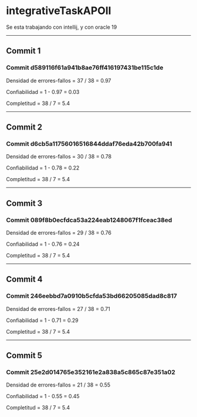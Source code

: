 # integrativeTaskAPOII
Se esta trabajando con intellij, y con oracle 19

-------------------------------------------------------------------
## Commit 1 

### Commit d589116f61a941b8ae76ff416197431be115c1de  

Densidad de errores-fallos = 37 / 38 = 0.97  

Confiabilidad = 1 - 0.97 = 0.03  

Completitud = 38 / 7 = 5.4

-------------------------------------------------------------------
## Commit 2

### Commit d6cb5a11756016516844ddaf76eda42b700fa941  

Densidad de errores-fallos = 30 / 38 = 0.78  

Confiabilidad = 1 - 0.78 = 0.22 

Completitud = 38 / 7 = 5.4

-------------------------------------------------------------------
## Commit 3

### Commit 089f8b0ecfdca53a224eab1248067f1fceac38ed  

Densidad de errores-fallos = 29 / 38 = 0.76 

Confiabilidad = 1 - 0.76 = 0.24  

Completitud = 38 / 7 = 5.4

-------------------------------------------------------------------
## Commit 4

### Commit 246eebbd7a0910b5cfda53bd66205085dad8c817  

Densidad de errores-fallos = 27 / 38 = 0.71

Confiabilidad = 1 - 0.71 = 0.29

Completitud = 38 / 7 = 5.4

-------------------------------------------------------------------
## Commit 5

### Commit 25e2d014765e352161e2a838a5c865c87e351a02  

Densidad de errores-fallos = 21 / 38 = 0.55

Confiabilidad = 1 - 0.55 = 0.45

Completitud = 38 / 7 = 5.4
